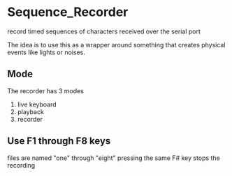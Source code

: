 # Sequence_Recorder
record timed sequences of characters received over the serial port

The idea is to use this as a wrapper around something that creates physical events like lights or noises.

## Mode
The recorder has 3 modes
1) live keyboard
2) playback
3) recorder

## Use F1 through F8 keys
files are named "one" through "eight"
pressing the same F# key stops the recording
